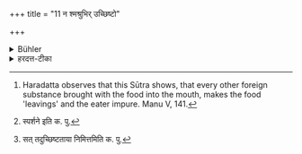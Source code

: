 +++
title = "11 न श्मश्रुभिर् उच्छिष्टो"

+++

<details><summary>Bühler</summary>

11. He does not become impure by the hair (of his moustaches) getting into his mouth, as long as he does not touch them with his hand. [^5] 


[^5]:  Haradatta observes that this Sūtra shows, that every other foreign substance brought with the food into the mouth, makes the food 'leavings' and the eater impure. Manu V, 141.
</details>

<details><summary>हरदत्त-टीका</summary>

## सूत्रम्
न श्मश्रुभिरुच्छिष्टो भवत्यन्तरास्ये सद्भिर्यावन्न हस्तेनोपस्पृशति ॥ ११ ॥  
### टिप्पनी
श्मश्रूणि यदा आस्यस्यान्तर्भवन्ति तदा तैरन्तरास्ये सद्भिरुच्छिष्टो न भवति यावन्न हस्तेनोपस्पृशति । [^१]उपस्पर्शने तूच्छिष्टो भवति । ततश्चाऽऽचामेदिति । अस्मादेव प्रतिषेधात् ज्ञायते-यत्किञ्चिदपि द्रव्यमन्तरास्ये [^२]सदुच्छिष्टताया निमित्तमिति ॥ ११ ॥  

[^१]: स्पर्शने इति क. पु.  

[^२]:

    सत् तदुच्छिष्टताया निमित्तमिति क. पु.
</details>
